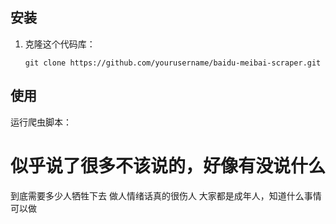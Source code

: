 ## 安装
1. 克隆这个代码库：
    ```
    git clone https://github.com/yourusername/baidu-meibai-scraper.git
    ```
## 使用
运行爬虫脚本：
# 似乎说了很多不该说的，好像有没说什么
到底需要多少人牺牲下去
做人情绪话真的很伤人
大家都是成年人，知道什么事情可以做
